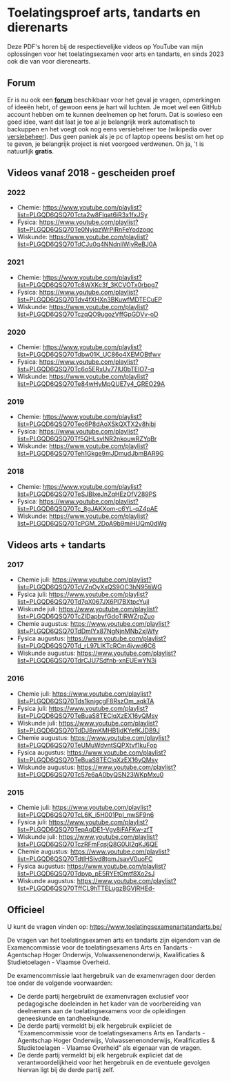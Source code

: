 # Toelatingsproef arts, tandarts en dierenarts #

Deze PDF's horen bij de respectievelijke videos op YouTube van mijn oplossingen voor het toelatingsexamen voor arts en tandarts, en sinds 2023 ook die van voor dierenearts.

## Forum ##
Er is nu ook een __[forum](https://github.com/DenIngenieur/Toelatingsproef-arts-tandarts/discussions/ "forum")__ beschikbaar voor het geval je vragen, opmerkingen of ideeën hebt, of gewoon eens je hart wil luchten. Je moet wel een GitHub account hebben om te kunnen deelnemen op het forum. Dat is sowieso een goed idee, want dat laat je toe al je belangrijk werk automatisch te backuppen en het voegt ook nog eens versiebeheer toe (wikipedia over [versiebeheer](https://nl.wikipedia.org/wiki/Versiebeheersysteem "versiebeheer")). Dus geen paniek als je pc of laptop opeens beslist om het op te geven, je belangrijk project is niet voorgoed verdwenen.
Oh ja, 't is natuurlijk __gratis__. 


## Videos vanaf 2018 - gescheiden proef ##
### 2022 ###
* Chemie: https://www.youtube.com/playlist?list=PLGQD6QSQ70Tcta2w8Flqat6iR3x1fxJSy
* Fysica: https://www.youtube.com/playlist?list=PLGQD6QSQ70Te0NyjqzWrPlRnFeYodzoqc
* Wiskunde: https://www.youtube.com/playlist?list=PLGQD6QSQ70TdCJu0q4NNdnliWiyReBJ0A

### 2021 ###
* Chemie: https://www.youtube.com/playlist?list=PLGQD6QSQ70Tc8WXKc3f_3KCVOTx0rbpg7
* Fysica: https://www.youtube.com/playlist?list=PLGQD6QSQ70Tdv4fXHXn3BKuwfMDTECuEP
* Wiskunde: https://www.youtube.com/playlist?list=PLGQD6QSQ70TczqQO9ugozVffGpGDVv-oD

### 2020 ###
* Chemie: https://www.youtube.com/playlist?list=PLGQD6QSQ70Tdbw01K_UC86o4XEMOBtfwv
* Fysica: https://www.youtube.com/playlist?list=PLGQD6QSQ70Tc6o5ERxUv77lU0bTElO7-q
* Wiskunde: https://www.youtube.com/playlist?list=PLGQD6QSQ70Te84wHyMpQUE7y4_GREO29A

### 2019 ###
* Chemie: https://www.youtube.com/playlist?list=PLGQD6QSQ70Teo6P8dAoXSkQXTX2v8hjbj
* Fysica: https://www.youtube.com/playlist?list=PLGQD6QSQ70Tf5QHLsvINR2nkouwRZYqBr
* Wiskunde: https://www.youtube.com/playlist?list=PLGQD6QSQ70Teh1Gkge9mJDmudJbmBAR9G

### 2018 ###
* Chemie: https://www.youtube.com/playlist?list=PLGQD6QSQ70TeSJBIxeJnZqHEzOfV289PS
* Fysica: https://www.youtube.com/playlist?list=PLGQD6QSQ70Tc_8gJAKXom-c6YL-qZ4pAE
* Wiskunde: https://www.youtube.com/playlist?list=PLGQD6QSQ70TcPGM_2DoA9b9miHUQm0dWg

## Videos arts + tandarts ##
### 2017 ###
* Chemie juli: https://www.youtube.com/playlist?list=PLGQD6QSQ70TcVZnOyXxQS9OC3hN95tiWG
* Fysica juli: https://www.youtube.com/playlist?list=PLGQD6QSQ70Td7qX067JX6PI7BXtpcYujl
* Wiskunde juli: https://www.youtube.com/playlist?list=PLGQD6QSQ70TcZlDapbyfGdoTIRWZrpZuo
* Chemie augustus: https://www.youtube.com/playlist?list=PLGQD6QSQ70TdDmlYx87NgNjnMNb2xjWfy
* Fysica augustus: https://www.youtube.com/playlist?list=PLGQD6QSQ70Td_rL97LIKTcRCm4jvwd6C6
* Wiskunde augustus: https://www.youtube.com/playlist?list=PLGQD6QSQ70TdrCJU7Sdfnb-xnEUEwYN3i

### 2016 ###
* Chemie juli: https://www.youtube.com/playlist?list=PLGQD6QSQ70Tds1knigcgF8RszOm_aqkTA
* Fysica juli: https://www.youtube.com/playlist?list=PLGQD6QSQ70TeBuaS8TEClqXzEX16yQMsy
* Wiskunde juli: https://www.youtube.com/playlist?list=PLGQD6QSQ70TdDJ8mKMHB1jdKYefKJD89J
* Chemie augustus: https://www.youtube.com/playlist?list=PLGQD6QSQ70TeUMuWdvntSQPXtvf1kuFop
* Fysica augustus: https://www.youtube.com/playlist?list=PLGQD6QSQ70TeBuaS8TEClqXzEX16yQMsy
* Wiskunde augustus: https://www.youtube.com/playlist?list=PLGQD6QSQ70Tc57e6aA0byQSN23WKpMxu0

### 2015 ###
* Chemie juli: https://www.youtube.com/playlist?list=PLGQD6QSQ70TcL6K_i5H001PpI_nwSF9n6
* Fysica juli: https://www.youtube.com/playlist?list=PLGQD6QSQ70TepAqDE1-Vgy8iFAFKw-zfT
* Wiskunde juli: https://www.youtube.com/playlist?list=PLGQD6QSQ70TczRFmFqsjQ8G0Ul2qKJ6QE
* Chemie augustus: https://www.youtube.com/playlist?list=PLGQD6QSQ70TdtIHSivd8tgmJsavV0uoFC
* Fysica augustus: https://www.youtube.com/playlist?list=PLGQD6QSQ70Tdpyp_pE5RYEtOmtf8Xo2sJ
* Wiskunde augustus: https://www.youtube.com/playlist?list=PLGQD6QSQ70TffCL9hTTELugzBGVjRHEd-


## Officieel ##
U kunt de vragen vinden op: https://www.toelatingsexamenartstandarts.be/

De vragen van het toelatingsexamen arts en tandarts zijn eigendom van de Examencommissie voor de toelatingsexamens Arts en Tandarts - Agentschap Hoger Onderwijs, Volwassenenonderwijs, Kwalificaties & Studietoelagen - Vlaamse Overheid.

De examencommissie laat hergebruik van de examenvragen door derden toe onder de volgende voorwaarden:

* De derde partij hergebruikt de examenvragen exclusief voor pedagogische doeleinden in het kader van de voorbereiding van deelnemers aan de toelatingsexamens voor de opleidingen geneeskunde en tandheelkunde.
* De derde partij vermeldt bij elk hergebruik expliciet de “Examencommissie voor de toelatingsexamens Arts en Tandarts - Agentschap Hoger Onderwijs, Volwassenenonderwijs, Kwalificaties & Studietoelagen - Vlaamse Overheid” als eigenaar van de vragen.
* De derde partij vermeldt bij elk hergebruik expliciet dat de verantwoordelijkheid voor het hergebruik en de eventuele gevolgen hiervan ligt bij de derde partij zelf.
